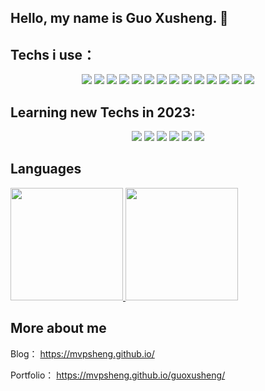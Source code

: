 ## Hello, my name is Guo Xusheng. 👋
<!-- ## SkillSet
* Frontend: HTML/DOM 、CSS、JavaScript、Node.js、Vue.js、React.js
* Backend: Java、Python、SpringBoot、Flask、Express.js
* Database: MySQL、MongoDB、Redis
* Tools and Techs：IntelliJ Idea、VS Code、Git、Maven、GitHub、Rest API、Docker
* Fundimentals：Computer Networks、Operating system、Datastructure and Algorithms、Software Engineering -->

## Techs i use：

<p align="center">
    <img src="https://img.shields.io/static/v1?label=|&message=JAVA&color=cdf998&style=plastic&logo=java"/>
    <img src="https://img.shields.io/static/v1?label=|&message=MYSQL&color=cdd148&style=plastic&logo=mysql"/>
    <img src="https://img.shields.io/static/v1?label=|&message=Spring&color=4a935c&style=plastic&logo=spring"/>
    <img src="https://img.shields.io/static/v1?label=|&message=Redis&color=cbb148&style=plastic&logo=redis"/>
    <img src="https://img.shields.io/static/v1?label=|&message=PYTHON&color=52985b&style=plastic&logo=python"/>
    <img src="https://img.shields.io/static/v1?label=|&message=LINUX&color=bbb111&style=plastic&logo=linux"/>
    <img src="https://img.shields.io/static/v1?label=|&message=GIT&color=cbb148&style=plastic&logo=git"/>
    <img src="https://img.shields.io/static/v1?label=|&message=Docker&color=cdf998&style=plastic&logo=docker"/> 
    <img src="https://img.shields.io/static/v1?label=|&message=HTML5&color=23555f&style=plastic&logo=html5"/>
    <img src="https://img.shields.io/static/v1?label=|&message=CSS3&color=285f65&style=plastic&logo=css3"/>
    <img src="https://img.shields.io/static/v1?label=|&message=JAVASCRIPT&color=3c7f5d&style=plastic&logo=javascript"/>
    <img src="https://img.shields.io/static/v1?label=|&message=NODEJS&color=3c7f5d&style=plastic&logo=node.js"/>
    <img src="https://img.shields.io/static/v1?label=|&message=REACT.JS&color=4a935c&style=plastic&logo=react"/>
    <img src="https://img.shields.io/static/v1?label=|&message=VUE.JS&color=4a935c&style=plastic&logo=vue.js"/>
</p>


## Learning new Techs in 2023:

<p align="center">
    <img src="https://img.shields.io/static/v1?label=|&message=GOLONG&color=cdf998&style=plastic&logo=go"/>
    <img src="https://img.shields.io/static/v1?label=|&message=ZOOKEEPER&color=23555f&style=plastic&logo=zookeeper"/>
    <img src="https://img.shields.io/static/v1?label=|&message=DUBBO&color=285f65&style=plastic&logo=Dubbo"/>
    <img src="https://img.shields.io/static/v1?label=|&message=Mongo-DB&color=3c7f5d&style=plastic&logo=mongodb"/>
    <img src="https://img.shields.io/static/v1?label=|&message=Kubernetes&color=4a935c&style=plastic&logo=kubernetes"/>
    <img src="https://img.shields.io/static/v1?label=|&message=THREE.JS&color=4a935c&style=plastic&logo=three.js"/>
</p>

## Languages
<p align="left">
<a href="https://github.com/mvpsheng">
  <img height="180em" src="https://github-readme-stats-eight-theta.vercel.app/api/top-langs/?username=mvpsheng&layout=compact&langs_count=10&theme=buefy"/>
  <img height="180em" src="https://github-readme-stats-eight-theta.vercel.app/api?username=mvpsheng&show_icons=true&theme=buefy&include_all_commits=true&count_private=true"/>
</a>
</p>

## More about me

Blog： https://mvpsheng.github.io/

Portfolio： https://mvpsheng.github.io/guoxusheng/

<!-- ### My GitHub Contributions

![](https://raw.githubusercontent.com/mvpsheng/mvpsheng/main/assets/github-contribution-grid-snake.svg)
 -->
<!--
**mvpsheng/mvpsheng** is a ✨ _special_ ✨ repository because its `README.md` (this file) appears on your GitHub profile.

Here are some ideas to get you started:

- 🔭 I’m currently working on ...
- 🌱 I’m currently learning ...
- 👯 I’m looking to collaborate on ...
- 🤔 I’m looking for help with ...
- 💬 Ask me about ...
- 📫 How to reach me: ...
- 😄 Pronouns: ...
- ⚡ Fun fact: ...
-->

<!-- 首先是 艺术名字设计 -->

<!-- 为什么搭建个人博客以及为什么写博客   内容 记录自己一些经常出错的项目问题， 记录自己在进行项目开发 或者学习项目开发过程中的一些理解与收获，或者疑惑   因为时间长了难免有一些行为需要记录下来让自己避免，有一些设计方法，也许自己在下一个项目中可以用到 -->

<!-- 联系方式   个人网站、领英、简历 -->
<p align="center">
<!--   <a href="https://shawncharles.com" target="_blank">
    <img src="https://img.shields.io/static/v1?label=|&message=WEBSITE&color=23555f&style=plastic&logo=react&logo-color=white"/>
  </a>
  <a href="https://shawncharles.com/linkedin" target="_blank">
    <img src="https://img.shields.io/static/v1?label=|&message=LINKED-IN&color=cdf998&style=plastic&logo=linkedin&logo-color=white"/>
  </a>
  <a href="https://shawncharles.com/twitter" target="_blank">
    <img src="https://img.shields.io/static/v1?label=|&message=TWITTER&color=23555f&style=plastic&logo=twitter&logo-color=white"/>
  </a>
  <a href="https://shawncharles.com/angellist" target="_blank">
      <img src="https://img.shields.io/static/v1?label=|&message=ANGEL-LIST&color=cdf998&style=plastic&logo=angellist&logo-color=white"/>
  </a> -->
<!--   <a href="https://shawncharles.com/resume" target="_blank">
      <img src="https://img.shields.io/static/v1?label=|&message=RESUME&color=23555f&style=plastic&logo=react&logo-color=white"/>
  </a> -->
</p>
<!-- 简短的自我介绍 -->

<!-- projects 介绍 -->

<!-- Technologies 个人技术介绍 -->

